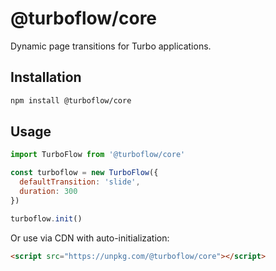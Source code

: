 # @turboflow/core

Dynamic page transitions for Turbo applications.

## Installation

```bash
npm install @turboflow/core
```

## Usage

```javascript
import TurboFlow from '@turboflow/core'

const turboflow = new TurboFlow({
  defaultTransition: 'slide',
  duration: 300
})

turboflow.init()
```

Or use via CDN with auto-initialization:

```html
<script src="https://unpkg.com/@turboflow/core"></script>
```